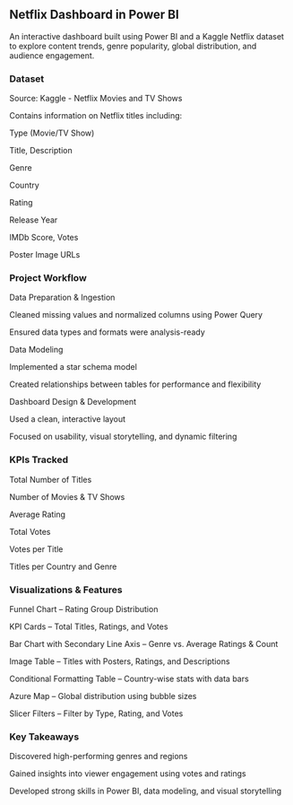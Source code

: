 ## Netflix Dashboard in Power BI
An interactive dashboard built using Power BI and a Kaggle Netflix dataset to explore content trends, genre popularity, global distribution, and audience engagement.

### Dataset
Source: Kaggle - Netflix Movies and TV Shows

Contains information on Netflix titles including:

Type (Movie/TV Show)

Title, Description

Genre

Country

Rating

Release Year

IMDb Score, Votes

Poster Image URLs

### Project Workflow
Data Preparation & Ingestion

Cleaned missing values and normalized columns using Power Query

Ensured data types and formats were analysis-ready

Data Modeling

Implemented a star schema model

Created relationships between tables for performance and flexibility

Dashboard Design & Development

Used a clean, interactive layout

Focused on usability, visual storytelling, and dynamic filtering

### KPIs Tracked
Total Number of Titles

Number of Movies & TV Shows

Average Rating

Total Votes

Votes per Title

Titles per Country and Genre

### Visualizations & Features
Funnel Chart – Rating Group Distribution

KPI Cards – Total Titles, Ratings, and Votes

Bar Chart with Secondary Line Axis – Genre vs. Average Ratings & Count

Image Table – Titles with Posters, Ratings, and Descriptions

Conditional Formatting Table – Country-wise stats with data bars

Azure Map – Global distribution using bubble sizes

Slicer Filters – Filter by Type, Rating, and Votes

### Key Takeaways
Discovered high-performing genres and regions

Gained insights into viewer engagement using votes and ratings

Developed strong skills in Power BI, data modeling, and visual storytelling



